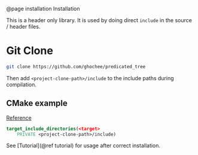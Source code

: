 @page installation Installation

This is a header only library. It is used by doing direct `include` in the
source / header files.

# Git Clone

```sh
git clone https://github.com/ghochee/predicated_tree
```
Then add `<project-clone-path>/include` to the include paths during
compilation.

## CMake example
[Reference](https://cmake.org/cmake/help/latest/command/target_include_directories.html)
```cmake
target_include_directories(<target>
    PRIVATE <project-clone-path>/include)
```

See [Tutorial](@ref tutorial) for usage after correct installation.
